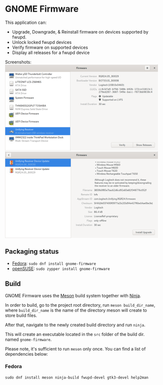 GNOME Firmware
==============

This application can:
* Upgrade, Downgrade, & Reinstall firmware on devices supported by fwupd.
* Unlock locked fwupd devices
* Verify firmware on supported devices
* Display all releases for a fwupd device

Screenshots:
![devices](data/appdata/ss-devices.png)
![releases](data/appdata/ss-releases.png)

Packaging status
----------------

* [Fedora](https://apps.fedoraproject.org/packages/gnome-firmware): `sudo dnf install gnome-firmware`
* [openSUSE](https://software.opensuse.org/package/gnome-firmware): `sudo zypper install gnome-firmware`


Build
-----

GNOME Firmware uses the [Meson](https://mesonbuild.com/) build system together with [Ninja](https://ninja-build.org/).

In order to build, go to the project root directory, run `meson build_dir_name`, where `build_dir_name` is the name of the directory meson will create to store build files.

After that, navigate to the newly created build directory and run `ninja`.

This will create an executable located in the `src` folder of the build dir. named `gnome-firmware`.

Please note, it's sufficient to run `meson` only once. You can find a list of dependencies below:

### Fedora
`sudo dnf install meson ninja-build fwupd-devel gtk3-devel help2man`